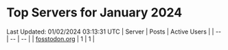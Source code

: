 # Top Servers for January 2024
Last Updated: 01/02/2024 03:13:31 UTC
| Server | Posts | Active Users |
| -- | -- | -- |
| [fosstodon.org](https://fosstodon.org/tags/PowerShell) | 1 | 1 |
